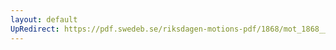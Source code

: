 ```yaml
---
layout: default
UpRedirect: https://pdf.swedeb.se/riksdagen-motions-pdf/1868/mot_1868__ak__00103/mot_1868__ak__00103_003.pdf
---
```

